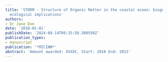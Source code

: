 ```yaml
---
title: 'STORM - Structure of Organic Matter in the coastal ocean: biogeochemical and
  ecological implications'
authors:
- Dr Jane Doe
date: '2010-01-01'
publishDate: '2024-08-14T09:35:58.300550Z'
publication_types:
- manuscript
publication: '*MICINN*'
abstract: 'Amount awarded: XXXX€, Start: 2010 End: 2013'
---
```

